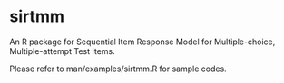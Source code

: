 # sirtmm
An R package for Sequential Item Response Model for Multiple-choice, Multiple-attempt Test Items.

Please refer to man/examples/sirtmm.R for sample codes.